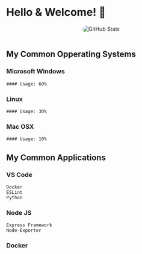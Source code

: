# Hello & Welcome! 👋

<div class="git-stats" align="center">
  <img src="https://github-readme-stats.vercel.app/api?username=Mr3ENTLEY&show_icons=true&theme=tokyonight&bg_color=16325B&title_color=FFDC7F&text_color=78B7D0&icon_color=FFDC7F&hide_border=true&count_private=true&include_all_commits=false&line_height=30" alt="GitHub Stats" style="border-radius: 45px;">
</div>

<br>

## My Common Opperating Systems

### Microsoft Windows
    #### Usage: 60%

### Linux
    #### Usage: 30%

### Mac OSX
    #### Usage: 10%

## My Common Applications

  ### VS Code
    Docker
    ESLint
    Python

  ### Node JS
    Express Framework
    Node-Exporter

  ### Docker
